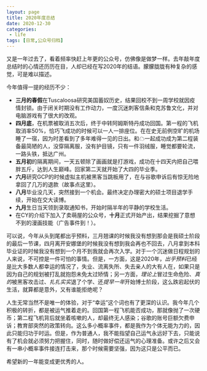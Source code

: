 ```yaml
---
layout: page
title: 2020年度总结
date: 2020-12-30
categories:
 - life
tags: [日常,公众号归档]
---
```


又是一年过去了，看着频率快赶上年更的公众号，仿佛像是做梦一样。去年敲年度总结时的心情还历历在目，人却已经在写2020年的结语。朦朦胧胧有种复杂的感觉，可是难以描述。

今年值得一提的经历不少：
- **三月的春假**在Tuscaloosa研究美国蓄奴历史，结果回校不到一周学校就因疫情封锁。由于闭关时期没有工作动力，一度沉迷刺客信条和克苏鲁文化，并对电脑游戏有了很大的改观。
- **四月底**，在机票被取消五次后，终于中转阿姆斯特丹成功回国。第一程的飞机取消率50%，恰巧飞成功的时候可以一人一排座位。在在史无前例空旷的机场睡了一宿，因为时差看到了多年难得一见的日出。和☁一起成功成为第二程装备最简陋的人，没穿隔离服，没有护目镜，只有一件羽绒服，睡觉都要轮流，一路头铁，抵达广州。
- **五月初**的隔离期间，一天五顿除了画画就是打游戏，成功在十四天内把自己喂胖五斤，达到人生巅峰。回家第二天就开始了大四的毕业季。
- **六月**研究GCP的时候虚拟主机被黑客当跳板用了，在与谷歌申诉后有惊无险地拿回了几万的退款（故事点这里）。
- **八月**毕业没几天，突然接到一个机会。最终决定办理密大的硕士项目退学手续，开始在交大读博。
- **九月**生日当天领到录取通知书，开始时隔半年的平静的学校生活。
- 在CY的介绍下加入了卖萌屋的公众号，**十月**正式开始产出，结果挖掘了意想不到的漫画技能（广告事件到！）。

可以说，今年从头到尾都出乎预料，三月翘课的时候我没有想到那会是我硕士阶段的最后一节课，四月离开安娜堡的时候我没有想到我会再也不回去，八月拿到本科毕业证的时候我没有想到一个月不到我就会再次入学。对于一个沉迷做日程规划的人来说，不可控是一件可怕的事情。但是，一方面，这是2020年，*出乎预料*已经是比大多数人都幸运的情况了，失业、流离失所、失去亲人的大有人在，如果只是因为自己的规划被打乱就抱怨未免太过矫情；另一方面，*理论上*冒过生命危险、*真的*被黑客攻击过、*扎扎实实*退了个学、还*提早一年*开始博士阶段，这么跌宕起伏的生活，就算都是意外，又有谁能拒绝呢？

人生无常当然不是唯一的体验，对于“幸运”这个词也有了更深的认识。我今年几个积极的转折，都是被运气推着走的。回国第一程飞机能否成功，那就像抛了一次硬币；第二程飞机背后就坐着咳嗽的人，却最终无人感染；谷歌的账号巨额欠费申诉；教育部突然的政策转向。这么多小概率事件，都是我作为个体无能为力的，因此只能归功于时运。但是，作为普通人，我不能指望自己运气永远好下去，只能说有了机会就必须努力把握住，同时，随时做好偿还运气的心理准备。或许之后又会有一串小概率事件接连打击来，那个时候需要坚强，因为这只是公平而已。

希望新的一年能变成更优秀的人。
